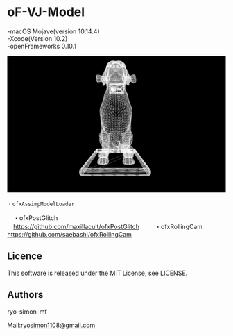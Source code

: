 # oF-VJ-Model
-macOS Mojave(version 10.14.4)  
-Xcode(Version 10.2)  
-openFrameworks 0.10.1  

![image.png](https://raw.githubusercontent.com/ryo-simon-mf/oF-VJ-Model/master/image.png)

    ・ofxAssimpModelLoader

　・ofxPostGlitch  
　https://github.com/maxillacult/ofxPostGlitch
　
　・ofxRollingCam
　https://github.com/saebashi/ofxRollingCam


## Licence
This software is released under the MIT License, see LICENSE.

## Authors
ryo-simon-mf

Mail:ryosimon1108@gmail.com
